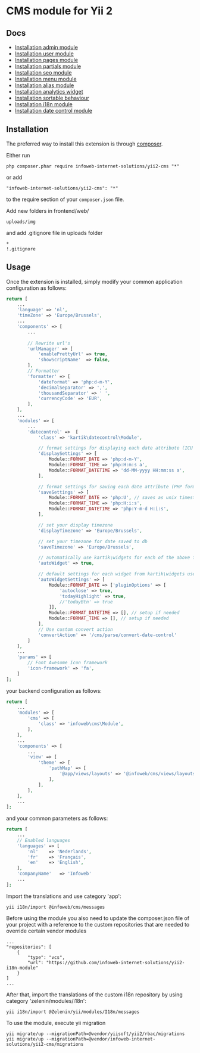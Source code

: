 CMS module for Yii 2
========================

Docs
-----
- [Installation admin module](https://github.com/mdmsoft/yii2-admin)
- [Installation user module](https://github.com/infoweb-internet-solutions/yii2-cms-user)
- [Installation pages module](https://github.com/infoweb-internet-solutions/yii2-cms-pages)
- [Installation partials module](https://github.com/infoweb-internet-solutions/yii2-cms-partials)
- [Installation seo module](https://github.com/infoweb-internet-solutions/yii2-cms-seo)
- [Installation menu module](https://github.com/infoweb-internet-solutions/yii2-cms-menu)
- [Installation alias module](https://github.com/infoweb-internet-solutions/yii2-cms-alias)
- [Installation analytics widget](https://github.com/infoweb-internet-solutions/yii2-cms-analytics)
- [Installation sortable behaviour](https://github.com/infoweb-internet-solutions/yii2-sortable-behaviour)
- [Installation i18n module](https://github.com/zelenin/yii2-i18n-module)
- [Installation date control module](https://github.com/kartik-v/yii2-datecontrol)

Installation
------------

The preferred way to install this extension is through [composer](http://getcomposer.org/download/).

Either run

```
php composer.phar require infoweb-internet-solutions/yii2-cms "*"
```

or add

```
"infoweb-internet-solutions/yii2-cms": "*"
```

to the require section of your `composer.json` file.

Add new folders in frontend/web/

```
uploads/img
```

and add .gitignore file in uploads folder

```
*
!.gitignore
```


Usage
-----

Once the extension is installed, simply modify your common application configuration as follows:

```php
return [
    ...
    'language' => 'nl',
    'timeZone' => 'Europe/Brussels',
    ...
    'components' => [
        ...        
        
        // Rewrite url's
        'urlManager' => [
            'enablePrettyUrl' => true,
            'showScriptName'  => false,
        ],
        // Formatter
        'formatter' => [
            'dateFormat' => 'php:d-m-Y',
            'decimalSeparator' => ',',
            'thousandSeparator' => ' ',
            'currencyCode' => 'EUR',
        ],
    ],
    ...
    'modules' => [
        ...
        'datecontrol' =>  [
            'class' => 'kartik\datecontrol\Module',

            // format settings for displaying each date attribute (ICU format example)
            'displaySettings' => [
                Module::FORMAT_DATE => 'php:d-m-Y',
                Module::FORMAT_TIME => 'php:H:m:s a',
                Module::FORMAT_DATETIME => 'dd-MM-yyyy HH:mm:ss a',
            ],

            // format settings for saving each date attribute (PHP format example)
            'saveSettings' => [
                Module::FORMAT_DATE => 'php:U', // saves as unix timestamp
                Module::FORMAT_TIME => 'php:H:i:s',
                Module::FORMAT_DATETIME => 'php:Y-m-d H:i:s',
            ],

            // set your display timezone
            'displayTimezone' => 'Europe/Brussels',

            // set your timezone for date saved to db
            'saveTimezone' => 'Europe/Brussels',

            // automatically use kartik\widgets for each of the above formats
            'autoWidget' => true,

            // default settings for each widget from kartik\widgets used when autoWidget is true
            'autoWidgetSettings' => [
                Module::FORMAT_DATE => ['pluginOptions' => [
                    'autoclose' => true,
                    'todayHighlight' => true,
                    //'todayBtn' => true
                ]],
                Module::FORMAT_DATETIME => [], // setup if needed
                Module::FORMAT_TIME => [], // setup if needed
            ],
            // Use custom convert action
            'convertAction' => '/cms/parse/convert-date-control'
        ]
    ],
    ...
    'params' => [
        // Font Awesome Icon framework
        'icon-framework' => 'fa',  
    ]
];
```

your backend configuration as follows:

```php
return [
    ...
    'modules' => [
        'cms' => [
            'class' => 'infoweb\cms\Module',
        ],
    ],
    ...
    'components' => [
        ...
        'view' => [
            'theme' => [
                'pathMap' => [
                    '@app/views/layouts' => '@infoweb/cms/views/layouts',
                ],
            ],
        ],
    ],
    ...
];
```

and your common parameters as follows:

```php
return [
    ...
    // Enabled languages
    'languages' => [
        'nl'    => 'Nederlands',
        'fr'    => 'Français',
        'en'    => 'English',
    ],
    'companyName'   => 'Infoweb'
    ...
];
```

Import the translations and use category 'app':
```
yii i18n/import @infoweb/cms/messages
```

Before using the module you also need to update the composer.json file of your project
with a reference to the custom repositories that are needed to override certain
vendor modules
```
...
"repositories": [
    {
        "type": "vcs",
        "url": "https://github.com/infoweb-internet-solutions/yii2-i18n-module"
    }
]
...
```

After that, import the translations of the custom i18n repository by using category 'zelenin/modules/i18n':
```
yii i18n/import @Zelenin/yii/modules/I18n/messages
```

To use the module, execute yii migration
```
yii migrate/up --migrationPath=@vendor/yiisoft/yii2/rbac/migrations
yii migrate/up --migrationPath=@vendor/infoweb-internet-solutions/yii2-cms/migrations
```